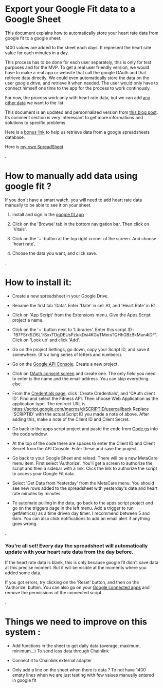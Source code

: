 # Export your Google Fit data to a Google Sheet
This document explains how to automatically store your heart rate data from google fit to a google sheet.

1400 values are added to the sheet each days. It represent the heart rate value for each minutes in a day.

This process has to be done for each user separately, this is only for test purposes and for the MVP. To get a real user friendly version, we would have to make a real app or website that call the google OAuth and that retrieve data directly. We could even automatically store the data on the user google drive, and retrieve it when needed. The user would only have to connect himself one time to the app for the process to work continously.

For now, the process work only with heart rate data, but we can add  [any other data](https://developers.google.com/fit/rest/v1/reference/users/dataSources/list?apix_params=%7B%22userId%22%3A%22me%22%7D#auth) we want to the list. 

This document is an updated and personnalized version from [this blog post](https://ithoughthecamewithyou.com/post/export-google-fit-daily-steps-to-a-google-sheet). Its comment section is very interessant to get more informations and solutions to specific problems.

Here is a [bonus link](https://www.youtube.com/watch?v=K6Vcfm7TA5U) to help us retrieve data from a google spreadsheets database.

Here is [my own SpreadSheet](https://docs.google.com/spreadsheets/d/12CTPTdHFmDSurdKtTZ0iR_dFSFZgWwyHsUUgnZ6olfE).

.

# How to manually add data using google fit ?
If you don't have a smart watch, you will need to add heart rate data manually to be able to see it on your sheet.

1) Install and sign in the [google fit app](https://play.google.com/store/apps/details?id=com.google.android.apps.fitness)


2) Click on the 'Browse' tab in the bottom navigation bar. Then click on 'Vitals'.

3) Click on the '+' button at the top right corner of the screen. And choose 'heart rate'.

4) Choose the data you want, and click save.

.

# How to install it:

- Create a new spreadsheet in your Google Drive.

- Rename the first tab 'Data'. Enter 'Date' in cell A1, and 'Heart Rate' in B1.

- Click on 'App Script' from the Extensions menu. Give the Apps Script project a name.

- Click on the '+' button next to 'Libraries'. Enter this script ID : '1B7FSrk5Zi6L1rSxxTDgDEUsPzlukDsi4KGuTMorsTQHhGBzBkMun4iDF'. Click on 'Look up' and click 'Add'.

- Go on the project Settings, go down, copy your Script ID, and save it somewhere. (It's a long series of letters and numbers).

- Go on the [Google API Console](https://console.cloud.google.com/apis/dashboard). Create a new project. 

- Click on [OAuth consent screen](https://console.cloud.google.com/apis/credentials/consent) and create one. The only field you need to enter is the name and the email address. You can skip everything else.

- From the [Credentials page](https://console.cloud.google.com/apis/credentials), click 'Create Credentials', and 'OAuth client ID'. Find and select the Fitness API. Then choose Web Application as the application type. The redirect URL is https://script.google.com/macros/d/SCRIPTID/usercallback Replace 'SCRIPTID' with the actual Script ID you made a note of above. After adding this, make a note of the Client ID and Client Secret.

- Go back to the apps script project and paste the code from [Code.gs](https://github.com/meta-care/fit-to-sheets/blob/main/Code.gs) into the code window.

- At the top of the code there are spaces to enter the Client ID and Client Secret from the API Console. Enter these and save the project.

- Go back to your Google Sheet and reload. There will be a new MetaCare menu item. First select 'Authorize'. You'll get a screen to authorize the script and then a sidebar with a link. Click the link to authorize the script to access your Google Fit data.

- Select 'Get Data from Yesterday' from the MetaCare menu. You should see new rows added to the spreadsheet with yesterday's date and heart rate minutes by minutes. 

- To automate pulling in the data, go back to the apps script project and go on the triggers page in the left menu. Add a trigger to run getMetrics() as a time driven day timer. I recommend between 5 and 6am. You can also click notifications to add an email alert if anything goes wrong.

.

### You're all set! Every day the spreadsheet will automatically update with your heart rate data from the day before.

If the heart rate data is blank, this is only because google fit didn't save data at this precise moment. But it will be visible at the moments where you added some data.

If you got errors, try clicking on the 'Reset' button, and then on the 'Authorize' button. You can also go on your [Google connected apps](https://myaccount.google.com/permissions) and remove the permissions of the connected script.

.

# Things we need to improve on this system :

- Add functions in the sheet to get daily data (average, maximum, minimum...) To send less data through Chainlink

- Connect it to Chainlink external adapter

- Only add a line on the sheet when there is data ? To not have 1400 empty lines when we are just testing with few values manually entered in google fit
